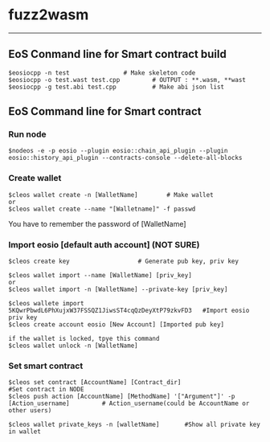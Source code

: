 # fuzz2wasm

---




## EoS Conmand line for Smart contract build 
```
$eosiocpp -n test  				# Make skeleton code
$eosiocpp -o test.wast test.cpp 		# OUTPUT : **.wasm, **wast 
$eosiocpp -g test.abi test.cpp  		# Make abi json list

```


## EoS Command line for Smart contract

### Run node
```
$nodeos -e -p eosio --plugin eosio::chain_api_plugin --plugin eosio::history_api_plugin --contracts-console --delete-all-blocks
```

### Create wallet
```
$cleos wallet create -n [WalletName]  		# Make wallet
or
$cleos wallet create --name "[Walletname]" -f passwd
```
You have to remember the password of [WalletName]  


### Import eosio [default auth account]  (NOT SURE)
```
$cleos create key  					# Generate pub key, priv key  

$cleos wallet import --name [WalletName] [priv_key]
or
$cleos wallet import -n [WalletName] --private-key [priv_key]

$cleos wallete import 5KQwrPbwdL6PhXujxW37FSSQZ1JiwsST4cqQzDeyXtP79zkvFD3   #Import eosio priv key
$cleos create account eosio [New Account] [Imported pub key]

if the wallet is locked, tpye this command 
$cleos wallet unlock -n [WalletName]                                                     	 
```

### Set smart contract
```
$cleos set contract [AccountName] [Contract_dir] 	                                          #Set contract in NODE 
$cleos push action [AccountName] [MethodName] '["Argument"]' -p [Action_username]  		  # Action_username(could be AccountName or other users)

$cleos wallet private_keys -n [walletName]  	 #Show all private key in wallet

```
